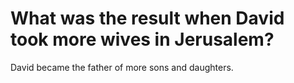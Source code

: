 # What was the result when David took more wives in Jerusalem?

David became the father of more sons and daughters.
